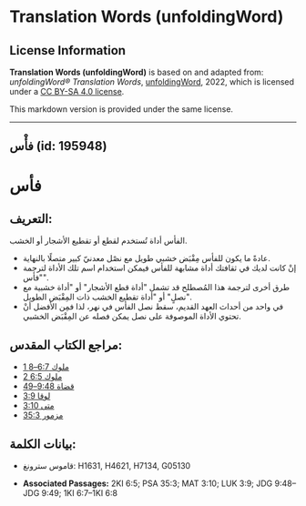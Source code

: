 # Translation Words (unfoldingWord)

## License Information

**Translation Words (unfoldingWord)** is based on and adapted from: _unfoldingWord® Translation Words_, [unfoldingWord](https://unfoldingword.org/utw), 2022, which is licensed under a [CC BY-SA 4.0 license](https://creativecommons.org/licenses/by-sa/4.0/legalcode.en).

This markdown version is provided under the same license.



--------------------------------

## فأْس (id: 195948)

فأس
===

التعريف:
--------

الفأس أداة تُستخدم لقطع أو تقطيع الأشجار أو الخشب.

* عادةً ما يكون للفأس مِقْبَض خشبي طويل مع نصْل معدنيّ كبير متصلًا بالنهاية.
* إنْ كانت لديك في ثقافتك أداة مشابهة للفأس فيمكن استخدام اسم تلك الأداة لترجمة "فأس".
* طرق أخرى لترجمة هذا المُصطلح قد تشمل "أداة قطع الأشجار" أو "أداة خشبية مع نصلٍ" أو "أداة تقطيع الخشب ذات المِقْبَض الطويل".
* في واحد من أحداث العهد القديم، سقط نصل الفأس في نهر، لذا فمِن الأفضل أنْ تحتوي الأداة الموصوفة على نصل يمكن فصله عن المِقْبَض الخشبي.

مراجع الكتاب المقدس:
--------------------

* [1 ملوك 6:7–8](https://ref.ly/1Kgs6:7-1Kgs6:8)
* [2 ملوك 6:5](https://ref.ly/2Kgs6:5)
* [قضاة 9:48–49](https://ref.ly/Judg9:48-Judg9:49)
* [لوقا 3:9](https://ref.ly/Luke3:9)
* [متى 3:10](https://ref.ly/Matt3:10)
* [مزمور 35:3](https://ref.ly/Ps35:3)

بيانات الكلمة:
--------------

* قاموس سترونغ: H1631, H4621, H7134, G05130

* **Associated Passages:** 2KI 6:5; PSA 35:3; MAT 3:10; LUK 3:9; JDG 9:48–JDG 9:49; 1KI 6:7–1KI 6:8


